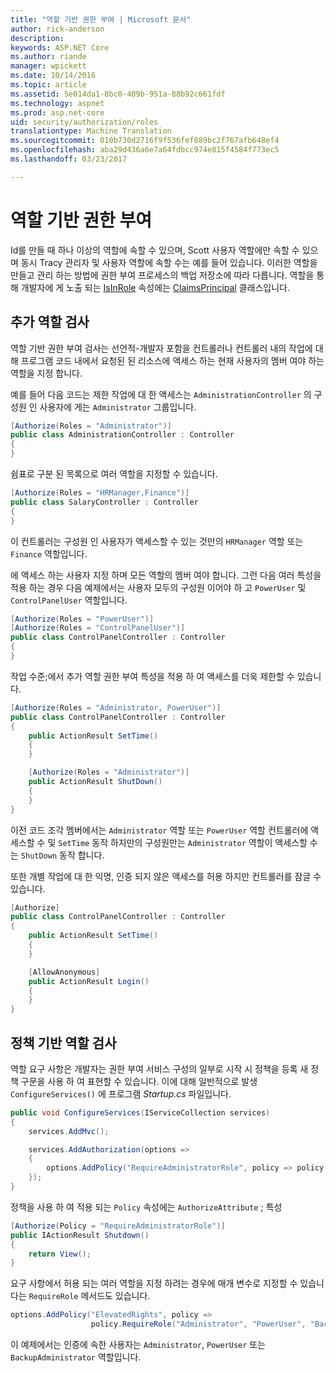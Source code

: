 ```yaml
---
title: "역할 기반 권한 부여 | Microsoft 문서"
author: rick-anderson
description: 
keywords: ASP.NET Core
ms.author: riande
manager: wpickett
ms.date: 10/14/2016
ms.topic: article
ms.assetid: 5e014da1-8bc0-409b-951a-88b92c661fdf
ms.technology: aspnet
ms.prod: asp.net-core
uid: security/authorization/roles
translationtype: Machine Translation
ms.sourcegitcommit: 010b730d2716f9f536fef889bc2f767afb648ef4
ms.openlocfilehash: aba29d436a6e7a64fdbcc974e815f4584f773ec5
ms.lasthandoff: 03/23/2017

---
```

# <a name="role-based-authorization"></a>역할 기반 권한 부여

<a name=security-authorization-role-based></a>

Id를 만들 때 하나 이상의 역할에 속할 수 있으며, Scott 사용자 역할에만 속할 수 있으며 동시 Tracy 관리자 및 사용자 역할에 속할 수는 예를 들어 있습니다. 이러한 역할을 만들고 관리 하는 방법에 권한 부여 프로세스의 백업 저장소에 따라 다릅니다. 역할을 통해 개발자에 게 노출 되는 [IsInRole](https://msdn.microsoft.com/en-us/library/system.security.claims.claimsprincipal.isinrole(v=vs.110).aspx) 속성에는 [ClaimsPrincipal](https://msdn.microsoft.com/en-us/library/system.security.claims.claimsprincipal(v=vs.110).aspx) 클래스입니다.

## <a name="adding-role-checks"></a>추가 역할 검사

역할 기반 권한 부여 검사는 선언적-개발자 포함을 컨트롤러나 컨트롤러 내의 작업에 대해 프로그램 코드 내에서 요청된 된 리소스에 액세스 하는 현재 사용자의 멤버 여야 하는 역할을 지정 합니다.

예를 들어 다음 코드는 제한 작업에 대 한 액세스는 `AdministrationController` 의 구성원 인 사용자에 게는 `Administrator` 그룹입니다.

```csharp
[Authorize(Roles = "Administrator")]
public class AdministrationController : Controller
{
}
```

쉼표로 구분 된 목록으로 여러 역할을 지정할 수 있습니다.

```csharp
[Authorize(Roles = "HRManager,Finance")]
public class SalaryController : Controller
{
}
```

이 컨트롤러는 구성원 인 사용자가 액세스할 수 있는 것만의 `HRManager` 역할 또는 `Finance` 역할입니다.

에 액세스 하는 사용자 지정 하며 모든 역할의 멤버 여야 합니다. 그런 다음 여러 특성을 적용 하는 경우 다음 예제에서는 사용자 모두의 구성원 이어야 하 고 `PowerUser` 및 `ControlPanelUser` 역할입니다.

```csharp
[Authorize(Roles = "PowerUser")]
[Authorize(Roles = "ControlPanelUser")]
public class ControlPanelController : Controller
{
}
```

작업 수준;에서 추가 역할 권한 부여 특성을 적용 하 여 액세스를 더욱 제한할 수 있습니다.

```csharp
[Authorize(Roles = "Administrator, PowerUser")]
public class ControlPanelController : Controller
{
    public ActionResult SetTime()
    {
    }

    [Authorize(Roles = "Administrator")]
    public ActionResult ShutDown()
    {
    }
}
```

이전 코드 조각 멤버에서는 `Administrator` 역할 또는 `PowerUser` 역할 컨트롤러에 액세스할 수 및 `SetTime` 동작 하지만의 구성원만는 `Administrator` 역할이 액세스할 수는 `ShutDown` 동작 합니다.

또한 개별 작업에 대 한 익명, 인증 되지 않은 액세스를 허용 하지만 컨트롤러를 잠글 수 있습니다.

```csharp
[Authorize]
public class ControlPanelController : Controller
{
    public ActionResult SetTime()
    {
    }

    [AllowAnonymous]
    public ActionResult Login()
    {
    }
}
```

<a name=security-authorization-role-policy></a>

## <a name="policy-based-role-checks"></a>정책 기반 역할 검사

역할 요구 사항은 개발자는 권한 부여 서비스 구성의 일부로 시작 시 정책을 등록 새 정책 구문을 사용 하 여 표현할 수 있습니다. 이에 대해 일반적으로 발생 `ConfigureServices()` 에 프로그램 *Startup.cs* 파일입니다.

```csharp
public void ConfigureServices(IServiceCollection services)
{
    services.AddMvc();

    services.AddAuthorization(options =>
    {
        options.AddPolicy("RequireAdministratorRole", policy => policy.RequireRole("Administrator"));
    });
}
```

정책을 사용 하 여 적용 되는 `Policy` 속성에는 `AuthorizeAttribute` ; 특성

```csharp
[Authorize(Policy = "RequireAdministratorRole")]
public IActionResult Shutdown()
{
    return View();
}
```

요구 사항에서 허용 되는 여러 역할을 지정 하려는 경우에 매개 변수로 지정할 수 있습니다는 `RequireRole` 메서드도 있습니다.

```csharp
options.AddPolicy("ElevatedRights", policy =>
                  policy.RequireRole("Administrator", "PowerUser", "BackupAdministrator"));
```

이 예제에서는 인증에 속한 사용자는 `Administrator`, `PowerUser` 또는 `BackupAdministrator` 역할입니다.

